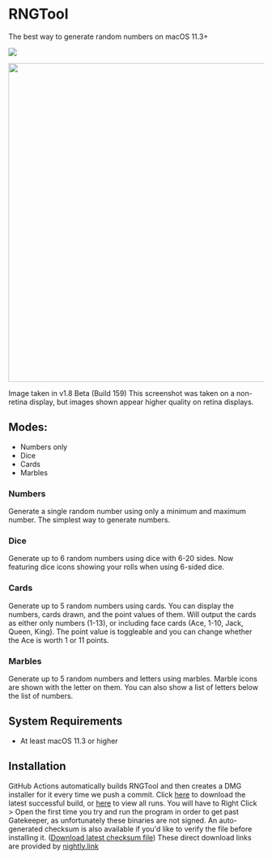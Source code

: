 # RNGTool
The best way to generate random numbers on macOS 11.3+

![](https://github.com/NCX-Programming/RNGTool/workflows/Swift/badge.svg?branch=main)

<image src="https://cdn.ncxprogramming.com/file/image/screenshots/rngtool/repoimage.png" hight=397 width=630/>

Image taken in v1.8 Beta (Build 159) This screenshot was taken on a non-retina display, but images shown appear higher quality on retina displays.
## Modes:
- Numbers only
- Dice
- Cards
- Marbles
### Numbers
Generate a single random number using only a minimum and maximum number. The simplest way to generate numbers.
### Dice
Generate up to 6 random numbers using dice with 6-20 sides. Now featuring dice icons showing your rolls when using 6-sided dice.
### Cards
Generate up to 5 random numbers using cards. You can display the numbers, cards drawn, and the point values of them. Will output the cards as either only numbers (1-13), or including face cards (Ace, 1-10, Jack, Queen, King). The point value is toggleable and you can change whether the Ace is worth 1 or 11 points.
### Marbles
Generate up to 5 random numbers and letters using marbles. Marble icons are shown with the letter on them. You can also show a list of letters below the list of numbers.
## System Requirements
- At least macOS 11.3 or higher
## Installation
GitHub Actions automatically builds RNGTool and then creates a DMG installer for it every time we push a commit. Click [here](https://nightly.link/NCX-Programming/RNGTool/workflows/swift/main/RNGTool-Installer-latest.dmg.zip) to download the latest successful build, or [here](https://github.com/NCX-Programming/RNGTool/actions) to view all runs. You will have to Right Click > Open the first time you try and run the program in order to get past Gatekeeper, as unfortunately these binaries are not signed. An auto-generated checksum is also available if you'd like to verify the file before installing it. ([Download latest checksum file](https://nightly.link/NCX-Programming/RNGTool/workflows/swift/main/RNGTool-Checksums.zip))
These direct download links are provided by [nightly.link](https://nightly.link)
